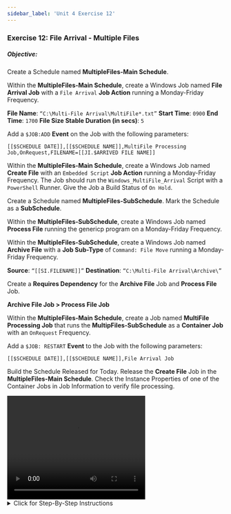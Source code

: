 ```yaml
---
sidebar_label: 'Unit 4 Exercise 12'
---
```


### Exercise 12: File Arrival - Multiple Files

##### Objective:

Create a Schedule named **MultipleFiles-Main Schedule**.

Within the **MultipleFiles-Main Schedule**, create a Windows Job named **File Arrival Job** with a ```File Arrival``` **Job Action** running a Monday-Friday Frequency.

**File Name**: ```“C:\Multi-File Arrival\MultiFile*.txt”```
**Start Time**: ```0900```
**End Time**: ```1700```
**File Size Stable Duration (in secs)**: ```5```

Add a ```$JOB:ADD``` **Event** on the Job with the following parameters:

```
[[$SCHEDULE DATE]],[[$SCHEDULE NAME]],MultiFile Processing Job,OnRequest,FILENAME=[[JI.$ARRIVED FILE NAME]]
```

Within the **MultipleFiles-Main Schedule**, create a Windows Job named **Create File** with an ```Embedded Script``` **Job Action** running a Monday-Friday Frequency. The Job should run the ```Windows_MultiFile_Arrival``` Script with a ```PowerShell``` Runner. Give the Job a Build Status of ```On Hold```.

Create a Schedule named **MultipleFiles-SubSchedule**. Mark the Schedule as a **SubSchedule**.

Within the **MultipleFiles-SubSchedule**, create a Windows Job named **Process File** running the genericp program on a Monday-Friday Frequency.

Within the **MultipleFiles-SubSchedule**, create a Windows Job named **Archive File** with a **Job Sub-Type** of ```Command: File Move``` running a Monday-Friday Frequency.

**Source**: ```“[[SI.FILENAME]]”```
**Destination**: ```“C:\Multi-File Arrival\Archive\”```

Create a **Requires Dependency** for the **Archive File** Job and **Process File** Job.

**Archive File Job > Process File Job**

Within the **MultipleFiles-Main Schedule**, create a Job named **MultiFile Processing Job** that runs the **MultipFiles-SubSchedule** as a **Container Job** with an ```OnRequest``` Frequency.

Add a ```$JOB: RESTART``` **Event** to the Job  with the following parameters:

```
[[$SCHEDULE DATE]],[[$SCHEDULE NAME]],File Arrival Job
```

Build the Schedule Released for Today. Release the **Create File** Job in the **MultipleFiles-Main Schedule**. Check the Instance Properties of one of the Container Jobs in Job Information to verify file processing.


<div>
<video width="320" height="240" controls>
  <source src="videobasic/U4E12.mp4" type="video/mp4"></source>
Your browser does not support the video tag.
</video>
</div>

<details>

<summary>Click for Step-By-Step Instructions</summary>

1.	Create a new **Main Schedule** using the default settings. Name it **MultipleFiles-Main Schedule**. Add **Documentation** to the Schedule. 
2.	Add a **Windows File Arrival Job** to the **MultipleFiles-Main** Schedule.
	* **Name**: **File Arrival Job**
	* **Job Type**: ```Windows```
	* **Primary Machine**: ```SMATraining```
	* **Job Action**: ```File Arrival```
	* **User ID**: ```SMATRAINING\SMAUSER```
	* **File Name**: ```"C:\Multi-File Arrival\MultiFile*.txt"```
	* **Start Time**: ```0900```
	* **End Time**: ```1700```
	* **File Size Stable Duration (in secs)**: ```5```
3.	Give the Job the ```Mon-Fri-N``` Frequency.
4.	On the **Events** tab, Add a new Event
	* On the **Event Trigger** screen select the **Job Status** radio button, click **Next**.
	* On the **Trigger Details** screen for **Job Status**, select **Finished OK**, click **Next**.
	* On the **Event Definition** screen, for the **Event Template** select:   

	```$JOB:ADD,<Schedule date>,<Schedule name>,<Job name>,<Frequency name>,[Job instance property definitions]```

	* For the **Event Parameters**, use the following, 

	```[[$SCHEDULE DATE]],[[$SCHEDULE NAME]],MultiFile Processing Job,OnRequest,FILENAME=[[JI.$ARRIVED FILE NAME]]```

	click **Finish**.
6.	Still in the **Job Master** tab and with the **MultipleFiles-Main** Schedule selected, add a new Job. This will be an **embedded script Job** (already configured) that will create the files.
	* **Name**: **Create File**
	* **Job Type**: ```Windows```
	* **Primary Machine**: ```SMATraining```
	* **Job Action**: ```Embedded Script```
	* **User ID**: ```SMATRAINING\SMAUSER```
	* **Script**: ```Windows_MultiFile_Arrival```
	* **Version**: ```LATEST```
	* **Runner**: ```PowerShell```
	* **Arguments**: Do not type anything (leave it blank)
7.	Give the Job the ```Mon-Fri-N``` Frequency.
8.	Give the Job a **Job Build Status**, of ```On Hold```.
9.	Add **Documentation** to the Job.
10.	Outside of OpCon verify that the follow folder exists:
```C:\Multi-File Arrival```
11.	Back to **Enterprise Manager**, create a new **Schedule**, name it **MultipleFiles-SubSchedule**.
12.	Under the **Schedule Properties** frame, mark it as a **SubSchedule**.
13.	Add **Documentation** to the SubSchedule.
14.	Leave the other fields with the **default values**.
15.	Under the **Administration** topic, Double-Click on **Job Master**. 
16.	In the **Schedule** drop-down list, select **MultipleFiles-SubSchedule**.
17.	Click the **Add** button on the **Job Master** toolbar.
18.	In the **Name** textbox, enter **Process File**.
19.	Run the **Windows Genericp program** in the **Command Line**.
	* Example: ```"[[MI.PathWindows]]\genericp.exe" -t10 -e0```
20.	Give the Job a **Frequency** of ```Mon-Fri-N```.
21.	Add **Documentation** to the Job. 
22.	With the **MultipleFiles-SubSchedule** selected, click the **Add** button on the **Job Master** toolbar. 
	* **Name**: **Archive File**
	* **Job Type**: ```Windows```
	* **Job Sub-Type**: ```Command: File Move```
	* **Primary Machine**: ```SMATraining```
	* **User ID**: ```SMATTRAINING\SMAUSER```
	* **Source**: ```“[[SI.FILENAME]]”```
	* **Destination**: ```“C:\Multi-File Arrival\Archive\”```
23.	Click the **Save** button.
24.	Give the Job a **Frequency** of ```Mon-Fri-N```.
25.	Add **Documentation** to the Job.
26.	Make the **Archive File Job** dependent on the **Process File Job** completing successfully.
27.	In the **Job Master**, be sure you have the **MultipleFiles-Main** Schedule selected.
28.	Add a Job to the **MultipleFiles-Main** Schedule.
	* Click the **Add** button on the **Job Master** toolbar. 
	* In the **Name** textbox, enter **MultiFile Processing Job**.
	* In the **Job Type** drop-down list, select **Container**.
	* In the **Schedule to run as SubSchedule** drop down select **MultipleFiles-SubSchedule**.
	* Click the **Save** button.
29.	Give the Job a **Frequency** of ```OnRequest```.
30.	Add **Documentation** to the Job.
31.	Add an **Event** to the Job
	* On the **Event Trigger** screen select the **Job Status** radio button, click **Next**.
	* On the **Trigger Details** screen for **Job Status**, select **Finished OK**, click **Next**.
	* On the **Event Definition** screen, for the **Event Template** select:   
	```$JOB:RESTART <Schedule date>,<Schedule name>,<Job name>```

	* For the **Event Parameters**, use the following:   
	```[[$SCHEDULE DATE]],[[$SCHEDULE NAME]],File Arrival Job ```

	* and click **Finish**.
32.	Build the **MultipleFiles-Main** Schedule for today **Released**.
33.	Switch to an **Operations View**.  
34.	Notice the **File Arrival Job** is running (no files arrived yet) and that the **MultiFile Processing Job** was not built (```OnRequest``` – It will be added by the File Arrival Job).
35.	Release the **Create File Job** in the **MultipleFiles-Main** Schedule. This Job will create the files.
36.	Notice that as the **File Arrival Job** finds files, a new **Container Job** is added for each file. Once it finishes the files will be moved to the **Archive** folder.
37.	If you check the **Instance Properties** of one of the **Container Jobs**, you will find which file is being processed (from the ```[[SI.FILENAME]]```).
	* Check the **Job Information**.

</details>